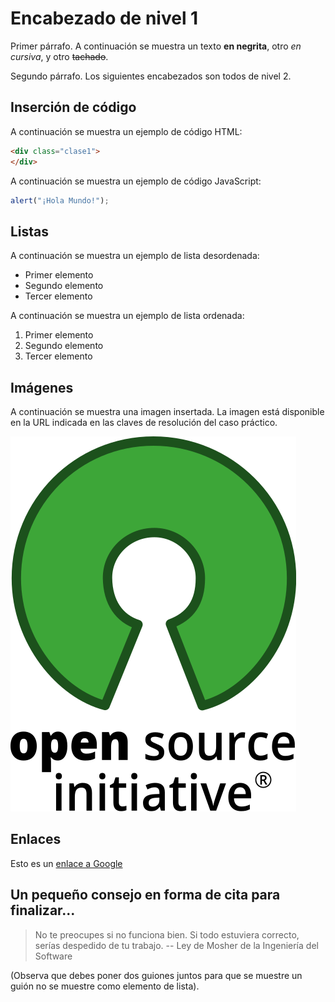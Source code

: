# Encabezado de nivel 1

Primer párrafo. A continuación se muestra un texto **en negrita**, otro _en cursiva_, y otro ~~tachado~~.

Segundo párrafo.
Los siguientes encabezados son todos de nivel 2.

## Inserción de código
A continuación se muestra un ejemplo de código HTML:
```html
<div class="clase1">
</div>
```
A continuación se muestra un ejemplo de código JavaScript:
```js
alert("¡Hola Mundo!");
```

## Listas
A continuación se muestra un ejemplo de lista desordenada:
* Primer elemento
* Segundo elemento
* Tercer elemento

A continuación se muestra un ejemplo de lista ordenada:
1. Primer elemento
1. Segundo elemento
1. Tercer elemento

## Imágenes
A continuación se muestra una imagen insertada. La imagen está disponible en la URL indicada en las claves de resolución del caso práctico.

![Screenshot](/Open_Source_Initiative.svg.png)

## Enlaces
Esto es un [enlace a Google](https://www.google.es)

## Un pequeño consejo en forma de cita para finalizar...

> No te preocupes si no funciona bien. Si todo estuviera correcto, serías despedido de tu trabajo.
> -- Ley de Mosher de la Ingeniería del Software

(Observa que debes poner dos guiones juntos para que se muestre un guión  no se muestre como elemento de lista).
